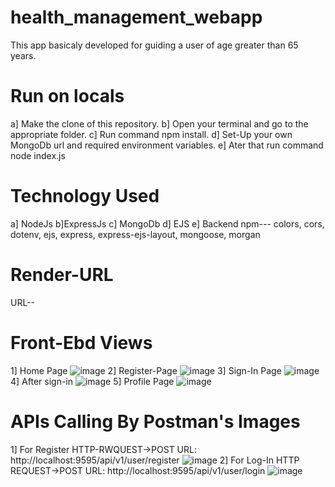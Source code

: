 # health_management_webapp
  This app basicaly developed for guiding a user of age greater than 65 years.
# Run on locals
  a] Make the clone of this repository.
  b] Open your terminal and go to the appropriate folder.
  c] Run command npm install.
  d] Set-Up your own MongoDb url and required environment variables.
  e] Ater that run command node index.js
# Technology Used
  a] NodeJs
  b]ExpressJs
  c] MongoDb
  d] EJS
  e] Backend npm--- colors, cors, dotenv, ejs, express, express-ejs-layout, mongoose, morgan
# Render-URL
  URL--
# Front-Ebd Views
 1] Home Page
 ![image](https://github.com/vaidyahimanshu502/health_management_webapp/assets/76218691/6dcc24e0-dda8-4a68-8ed3-c84f6e74bdb7)
 2] Register-Page
 ![image](https://github.com/vaidyahimanshu502/health_management_webapp/assets/76218691/b0896e24-aa06-45eb-90ba-4b17e5b8e815)
 3] Sign-In Page
 ![image](https://github.com/vaidyahimanshu502/health_management_webapp/assets/76218691/b36b56e3-ccbc-41d6-a7ab-4304bbd6f2e3)
 4] After sign-in
 ![image](https://github.com/vaidyahimanshu502/health_management_webapp/assets/76218691/7f80f1d0-8413-484b-81d8-600f96c73ed4)
 5] Profile Page
 ![image](https://github.com/vaidyahimanshu502/health_management_webapp/assets/76218691/8186a22f-3349-46e9-9212-4676a6bccbb8)

# APIs Calling By Postman's Images
 1] For Register HTTP-RWQUEST->POST URL: http://localhost:9595/api/v1/user/register
 ![image](https://github.com/vaidyahimanshu502/health_management_webapp/assets/76218691/aea38590-0e0a-4ec0-8b3e-40ae1413c0f2)
 2] For Log-In HTTP REQUEST->POST URL: http://localhost:9595/api/v1/user/login
 ![image](https://github.com/vaidyahimanshu502/health_management_webapp/assets/76218691/67d6bb79-b7d6-45de-b9b9-2738ce130323)






